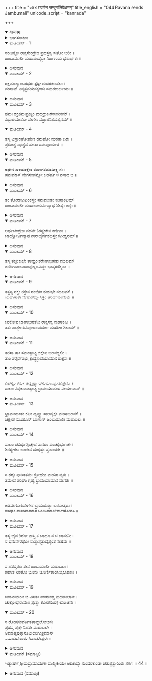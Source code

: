 +++
title = "०४४ रावणेन जम्बुमालिप्रेक्षणम्"
title_english = "044 Ravana sends Jambumali"
unicode_script = "kannada"

+++
<details open><summary>वाचनम्</summary>

<div class="audioEmbed"  caption="श्रीराम-हरिसीताराममूर्ति-घनपाठिभ्यां वचनम्" src="https://archive.org/download/Ramayana-recitation-Sriram-harisItArAmamUrti-Ghanapaati-v2/Kanda_5/Kanda_5_SK-044-Ravana_sends_Jambumali.mp3"></div>
</details>



<details><summary>ಭಾಗಸೂಚನಾ</summary>

ಮಾರುತಿಯು ಪ್ರಹಸ್ತನ ಮಗ ಜಂಬುಮಾಲಿಯನ್ನು ಸಂಹರಿಸಿದುದು
</details>

<details open><summary>ಮೂಲಮ್ - 1</summary>

ಸಂದಿಷ್ಟೋ ರಾಕ್ಷಸೇಂದ್ರೇಣ ಪ್ರಹಸ್ತಸ್ಯ ಸುತೋ ಬಲೀ ।  
ಜಂಬುಮಾಲೀ ಮಹಾದಂಷ್ಟ್ರೋ ನಿರ್ಜಗಾಮ ಧನುರ್ಧರಃ ॥
</details>

<details><summary>ಅನುವಾದ</summary>

ರಾಕ್ಷಸೇಂದ್ರನಾದ ರಾವಣನಿಂದ ಅಪ್ಪಣೆ ಪಡೆದು, ಬಲಿಷ್ಠನೂ, ಉದ್ದವಾದ ಕೋರೆದಾಡೆಗಳುಳ್ಳವನೂ ಆದ ಪ್ರಹಸ್ತನ ಮಗ ಜಂಬುಮಾಲಿಯು ಧನುರ್ಧಾರಿಯಾಗಿ ಹನುಮಂತನನ್ನು ಎದುರಿಸಲು ಹೊರಟನು.॥1॥
</details>

<details open><summary>ಮೂಲಮ್ - 2</summary>

ರಕ್ತಮಾಲ್ಯಾಂಬರಧರಃ ಸ್ರಗ್ವೀ ರುಚಿರಕುಂಡಲಃ ।  
ಮಹಾನ್ ವಿವೃತ್ತನಯನಶ್ಚಂಡಃ ಸಮರದುರ್ಜಯಃ ॥
</details>

<details><summary>ಅನುವಾದ</summary>

ಅವನು ಕೆಂಪಾದ ವಸ್ತ್ರವನ್ನೂ, ಮಾಲೆಗಳನ್ನೂ ಧರಿಸಿದ್ದನು. ಕತ್ತಿನಲ್ಲಿ ಹೂವಿನ ಹಾರವನ್ನು ತೊಟ್ಟಿದ್ದನು. ಅವನ ಕರ್ಣಕುಂಡಲಗಳು ಮನೋಹರವಾಗಿದ್ದವು. ತೀಕ್ಷ್ಣವಾದ ಸ್ವಭಾವವುಳ್ಳವನೂ, ಯುದ್ಧದಲ್ಲಿ ಜಯಿಸಲು ಅಸಾಧ್ಯನೂ, ಅಗಲವಾದ ಕಣ್ಣುಗಳುಳ್ಳವನೂ ಆಗಿದ್ದನು.॥2॥
</details>

<details open><summary>ಮೂಲಮ್ - 3</summary>

ಧನುಃ ಶಕ್ರಧನುಃಪ್ರಖ್ಯಂ ಮಹದ್ರುಚಿರಸಾಯಕಮ್ ।  
ವಿಸ್ಫಾರಯಾನೋ ವೇಗೇನ ವಜ್ರಾಶನಿಸಮಸ್ವನಮ್ ॥
</details>

<details open><summary>ಮೂಲಮ್ - 4</summary>

ತಸ್ಯ ವಿಸ್ಫಾರಘೋಷೇಣ ಧನುಷೋ ಮಹತಾ ದಿಶಃ ।  
ಪ್ರದಿಶಶ್ಚ ನಭಶ್ಚೆವ ಸಹಸಾ ಸಮಪೂರ್ಯತ ॥
</details>

<details><summary>ಅನುವಾದ</summary>

ಅವನ ಧನುಸ್ಸು ಇಂದ್ರನ ಧನುಸ್ಸಿನಂತೇ ಇತ್ತು. ಹೆಚ್ಚಾದ ಶಕ್ತಿವುಳ್ಳ ಬಾಣಗಳನ್ನು ಪ್ರಯೋಗಿಸುವವನೂ ಆದ ಅವನು ವಜ್ರಾಯುಧ ಮತ್ತು ಸಿಡಿಲುಗಳಿಗೆ ಸಮಾನವಾಗಿ ಧನುಷ್ಟಂಕಾರ ಮಾಡಿ ಅತೀವೇಗವಾಗಿ ಮಾರುತಿಯ ಕಡೆಗೆ ಧಾವಿಸಿದನು. ಆ ದೊಡ್ಡದಾದ ಧನುಷ್ಟಂಕಾರದ ಶಬ್ದವು ಎಂಟು ದಿಕ್ಕುಗಳನ್ನೂ, ಭೂಮ್ಯಾಕಾಶವನ್ನೂ ಕ್ಷಣಮಾತ್ರದಲ್ಲಿ ತುಂಬಿಬಿಟ್ಟಿತು.॥3-4॥
</details>

<details open><summary>ಮೂಲಮ್ - 5</summary>

ರಥೇನ ಖರಯುಕ್ತೇನ ತಮಾಗತಮುದೀಕ್ಷ್ಯ ಸಃ ।  
ಹನುಮಾನ್ ವೇಗಸಂಪನ್ನೋ ಜಹರ್ಷ ಚ ನನಾದ ಚ ॥
</details>

<details><summary>ಅನುವಾದ</summary>

ಕತ್ತೆಗಳು ಹೂಡಿದ ರಥದಲ್ಲಿ ಕುಳಿತು ತನ್ನೊಡನೆ ಯುದ್ಧಕ್ಕೆ ಬಂದ ಜಂಬುಮಾಲಿಯನ್ನು ನೋಡಿ, ಬಲಸಂಪನ್ನನಾದ ಹನುಮಂತನು ಹರ್ಷದಿಂದೊಡಗೂಡಿ ಸಿಂಹನಾದವನ್ನು ಮಾಡಿದನು.॥5॥
</details>

<details open><summary>ಮೂಲಮ್ - 6</summary>

ತಂ ತೋರಣವಿಟಂಕಸ್ಥಂ ಹನುಮಂತಂ ಮಹಾಕಪಿಮ್ ।  
ಜಂಬುಮಾಲೀ ಮಹಾಬಾಹುರ್ವಿವ್ಯಾಧ ನಿಶಿತೈಃ ಶರೈಃ ॥
</details>

<details><summary>ಅನುವಾದ</summary>

ಮಹಾಬಾಹುವಾದ ಜಂಬುಮಾಲಿಯು ಚೈತ್ಯಪ್ರಾಸಾದದ ಮಹಾದ್ವಾರದ ಮೇಲೆ ಕುಳಿತಿರುವ ಮಹಾಕಪಿಯಾದ ಹನುಮಂತನ ಮೇಲೆ ಹರಿತವಾದ ಬಾಣಗಳನ್ನು ಪ್ರಯೋಗಿಸಿದನು.॥6॥
</details>

<details open><summary>ಮೂಲಮ್ - 7</summary>

ಅರ್ಧಚಂದ್ರೇಣ ವದನೇ ಶಿರಸ್ಯೇಕೇನ ಕರ್ಣಿನಾ ।  
ಬಾಹ್ವೋರ್ವಿವ್ಯಾಧ ನಾರಾಚೈರ್ದಶಭಿಸ್ತಂ ಕಪೀಶ್ವರಮ್ ॥
</details>

<details><summary>ಅನುವಾದ</summary>

ಅರ್ಧಚಂದ್ರಾಕಾರ ಬಾಣವನ್ನು ಹನುಮಂತನ ಮುಖದಲ್ಲಿಯೂ, ಕರ್ಣೀ ಎಂಬ ಬಾಣವನ್ನು ಕಂಠಕ್ಕೂ, ತೀವ್ರವಾದ ಹತ್ತು ಬಾಣಗಳನ್ನು ಭುಜಗಳಲ್ಲಿಯೂ ಪ್ರಯೋಗಿಸಿ ಅವನನ್ನು ಬಾಧಿಸಿದನು.॥7॥
</details>

<details open><summary>ಮೂಲಮ್ - 8</summary>

ತಸ್ಯ ತಚ್ಛುಶುಭೇ ತಾಮ್ರಂ ಶರೇಣಾಭಿಹತಂ ಮುಖಮ್ ।  
ಶರದೀವಾಂಬುಜಂಫುಲ್ಲಂ ವಿದ್ಧಂ ಭಾಸ್ಕರರಶ್ಮಿನಾ ॥
</details>

<details><summary>ಅನುವಾದ</summary>

ಜಂಬುಮಾಲಿಯು ಪ್ರಯೋಗಿಸಿದ ಬಾಣಗಳಿಂದ ಯುಕ್ತನಾದ ಹನುಮಂತನ ಕೆಂಪಾದ ಮುಖವು ಶರತ್ಕಾಲದ ಸೂರ್ಯರಶ್ಮಿಯಿಂದ ವಿಕಸಿತವಾದ ಕೆಂದಾವರೆಯಂತೆ ಕಾಣುತ್ತಿತ್ತು.॥8॥
</details>

<details open><summary>ಮೂಲಮ್ - 9</summary>

ತತ್ತಸ್ಯ ರಕ್ತಂ ರಕ್ತೇನ ರಂಜಿತಂ ಶುಶುಭೇ ಮುಖಮ್ ।  
ಯಥಾಕಾಶೇ ಮಹಾಪದ್ಮಂ ಸಿಕ್ತಂ ಚಂದನಬಿಂದುಭಿಃ ॥
</details>

<details><summary>ಅನುವಾದ</summary>

ಸಹಜವಾಗಿ ಕೆಂಪಾಗಿದ್ದ ಹನುಮಂತನ ಮುಖವು ಬಾಣಗಳು ತಾಗಿ ರಕ್ತಚಂದನ ಬಿಂದುಗಳಿಂದ ನೆನೆಸಲ್ಪಟ್ಟ ಮಹಾಕಮಲದಂತೆ ಚೈತ್ಯಪ್ರಾಸಾದದ ಮೇಲ್ಭಾಗದಲ್ಲಿ ಪ್ರಕಾಶಿಸಿದನು.॥9॥
</details>

<details open><summary>ಮೂಲಮ್ - 10</summary>

ಚುಕೋಪ ಬಾಣಾಭಿಹತೋ ರಾಕ್ಷಸಸ್ಯ ಮಹಾಕಪಿಃ ।  
ತತಃ ಪಾರ್ಶ್ವೇತಿವಿಪುಲಾಂ ದದರ್ಶ ಮಹತೀಂ ಶಿಲಾಮ್ ॥
</details>

<details><summary>ಅನುವಾದ</summary>

ಜಂಬುಮಾಲಿಯ ಬಾಣಗಳು ತಾಕಿದಾಗ ಆ ಕಪಿವರನು ಬಹಳ ಕೋಪ ಗೊಂಡು ಪಕ್ಕದಲ್ಲಿಯೇ ಇದ್ದ ಅತಿದೊಡ್ಡ ಬಂಡೆಯೊಂದನ್ನು ನೋಡಿದನು.॥10॥
</details>

<details open><summary>ಮೂಲಮ್ - 11</summary>

ತರಸಾ ತಾಂ ಸಮುತ್ಪಾಟ್ಯ ಚಿಕ್ಷೇಪ ಬಲವದ್ಬಲೀ ।  
ತಾಂ ಶರೈರ್ದಶಭಿಃ ಕ್ರುದ್ಧಸ್ತಾಡಯಾಮಾಸ ರಾಕ್ಷಸಃ ॥
</details>

<details><summary>ಅನುವಾದ</summary>

ಮರುಕ್ಷಣದಲ್ಲೇ ಬಲಿಷ್ಠನಾದ ಹನುಮಂತನು ಆ ಬಂಡೆಯನ್ನು ವೇಗವಾಗಿ ಕಿತ್ತು ಜಂಬುಮಾಲಿಯ ಮೇಲೆ ರಭಸದಿಂದ ಎಸೆದನು. ಅದರಿಂದ ಕ್ರುದ್ಧನಾದ ರಕ್ಕಸನು ಹತ್ತು ಬಾಣಗಳಿಂದ ಆ ಬಂಡೆಯನ್ನು ಪುಡಿ-ಪುಡಿ ಮಾಡಿಬಿಟ್ಟನು.॥11॥
</details>

<details open><summary>ಮೂಲಮ್ - 12</summary>

ವಿಪನ್ನಂ ಕರ್ಮ ತದ್ದೃಷ್ಟ್ವಾ ಹನುಮಾಂಶ್ಚಂಡವಿಕ್ರಮಃ ।  
ಸಾಲಂ ವಿಪುಲಮುತ್ಪಾಟ್ಯ ಭ್ರಾಮಯಾಮಾಸ ವೀರ್ಯವಾನ್ ॥
</details>

<details><summary>ಅನುವಾದ</summary>

ಮಹಾವೀರನಾದ ಹನುಮಂತನು ತನ್ನ ಶಿಲಾಪ್ರಯೋಗವು ವ್ಯರ್ಥವಾಗಿರುವುದನ್ನು ಕಂಡು, ಪರಾಕ್ರಮದಿಂದ ವಿಜೃಂಭಿಸಿದ ಅವನು ಒಂದು ದೊಡ್ಡದಾದ ಸಾಲವೃಕ್ಷವನ್ನು ಬುಡಸಹಿತವಾಗಿ ಕಿತ್ತು ವೇಗವಾಗಿ ತಿರುಗಿಸತೊಡಗಿದನು.॥12॥
</details>

<details open><summary>ಮೂಲಮ್ - 13</summary>

ಭ್ರಾಮಯಂತಂ ಕಪಿಂ ದೃಷ್ಟ್ವಾ ಸಾಲವೃಕ್ಷಂ ಮಹಾಬಲಮ್ ।  
ಚಿಕ್ಷೇಪ ಸುಬಹೂನ್ ಬಾಣಾನ್ ಜಂಬುಮಾಲೀ ಮಹಾಬಲಃ ॥
</details>

<details><summary>ಅನುವಾದ</summary>

ಸಾಲವೃಕ್ಷವನ್ನು ತನ್ನ ಮೇಲೆ ಪ್ರಯೋಗಿಸಲು ತಿರುಗಿಸುತ್ತಿರುವ ಹನುಮಂತನನ್ನು ನೋಡಿ, ಮಹಾಬಲಿಯಾದ ಜಂಬುಮಾಲಿಯು ಅನೇಕ ಬಾಣಗಳನ್ನು ಅವನ ಮೇಲೆ ಪ್ರಯೋಗಿಸಿದನು.॥13॥
</details>

<details open><summary>ಮೂಲಮ್ - 14</summary>

ಸಾಲಂ ಚತುರ್ಭಿಶ್ಚಿಚ್ಛೇದ ವಾನರಂ ಪಂಚಭಿರ್ಭುಜೇ ।  
ಶಿರಸ್ಯೇಕೇನ ಬಾಣೇನ ದಶಭಿಸ್ತು ಸ್ತನಾಂತರೇ ॥
</details>

<details><summary>ಅನುವಾದ</summary>

ರಾಕ್ಷಸನು ನಾಲ್ಕು ಬಾಣಗಳಿಂದ ಆ ಸಾಲವೃಕ್ಷವನ್ನು ಕತ್ತರಿಸಿಬಿಟ್ಟನು. ಭುಜಗಳಿಗೆ ಐದು ಬಾಣಗಳನ್ನು, ತಲೆಗೆ ಒಂದು ಬಾಣವನ್ನು, ವಕ್ಷಸ್ಥಳಕ್ಕೆ ಹತ್ತು ಬಾಣಗಳನ್ನು ಹೊಡೆದು ಅವನು ಕಪೀಶ್ವರನನ್ನು ಘಾಸಿಗೊಳಿಸಿದನು.॥14॥
</details>

<details open><summary>ಮೂಲಮ್ - 15</summary>

ಸ ಶರೈಃ ಪೂರಿತತನುಃ ಕ್ರೋಧೇನ ಮಹತಾ ವೃತಃ ।  
ತಮೇವ ಪರಿಘಂ ಗೃಹ್ಯ ಭ್ರಾಮಯಾಮಾಸ ವೇಗತಃ ॥
</details>

<details><summary>ಅನುವಾದ</summary>

ಹನುಮಂತನ ಶರೀರವೆಲ್ಲವೂ ಜಂಬುಮಾಲಿಯ ಬಾಣಗಳಿಂದ ತುಂಬಿ ಹೋಯಿತು. ಅದರಿಂದ ಕ್ರುದ್ಧನಾದ ವಾಯುಪುತ್ರನು ಪರಿಘವನೆತ್ತಿಕೊಂಡು ಗಿರ-ಗಿರನೆ ತಿರುಗಿಸತೊಡಗಿದನು.॥15॥
</details>

<details open><summary>ಮೂಲಮ್ - 16</summary>

ಅತಿವೇಗೋತಿವೇಗೇನ ಭ್ರಾಮಯಿತ್ವಾ ಬಲೋತ್ಕಟಃ ।  
ಪರಿಘಂ ಪಾತಯಾಮಾಸ ಜಂಬುಮಾಲೇರ್ಮಹೋರಸಿ ॥
</details>

<details><summary>ಅನುವಾದ</summary>

ಮಹಾ ಬಲಶಾಲಿಯೂ, ವೇಗಶಾಲಿಯೂ ಆದ ಹನುಮಂತನು ಆ ಪರಿಘವನ್ನು ರಭಸದಿಂದ ತಿರುಗಿಸುತ್ತಾ ಅದನ್ನು ಜಂಬುಮಾಲಿಯ ಎದೆಯಲ್ಲಿ ಪ್ರಹರಿಸಿದನು.॥16॥
</details>

<details open><summary>ಮೂಲಮ್ - 17</summary>

ತಸ್ಯ ಚೈವ ಶಿರೋ ನಾಸ್ತಿ ನ ಬಾಹೂ ನ ಚ ಜಾನುನೀ ।  
ನ ಧನುರ್ನರಥೋ ನಾಶ್ವಾಸ್ತತ್ರಾದೃಶ್ಯಂತ ನೇಷವಃ ॥
</details>

<details><summary>ಅನುವಾದ</summary>

ಆ ಪರಿಘದ ಪ್ರಹಾರದಿಂದ ಜಂಬುಮಾಲಿಯು, ಅವನ ರಥವಾಹನಗಳು ನುಗ್ಗುನುಗ್ಗಾದುವು. ಮರುಕ್ಷಣದಲ್ಲಿ ಎದುರಿಗಿದ್ದ ಅವನ ತಲೆ, ಮೊಣಕಾಲುಗಳು, ತೋಳುಗಳು, ಧನುರ್ಬಾಣಗಳು, ರಥಾಶ್ವಗಳಾಗಲೀ ನೋಡಲೂ ಸಿಗಲಿಲ್ಲ.॥17॥
</details>

<details open><summary>ಮೂಲಮ್ - 18</summary>

ಸ ಹತಸ್ತರಸಾ ತೇನ ಜಂಬುಮಾಲೀ ಮಹಾಬಲಃ ।  
ಪಪಾತ ನಿಹತೋ ಭೂವೌ ಚೂರ್ಣಿತಾಂಗವಿಭೂಷಣಃ ॥
</details>

<details><summary>ಅನುವಾದ</summary>

ಮಹಾಬಲಿಷ್ಠನಾದ ಆ ಜಂಬುಮಾಲಿಯು, ಹನುಮಂತನು ಹೊಡೆದಾಗಲೇ ನೆಲಕ್ಕುರುಳಿದನು. ಅವನ ಅವಯವಗಳು, ಭೂಷಣಗಳೂ ಚೂರು-ಚೂರಾದವು.॥18॥
</details>

<details open><summary>ಮೂಲಮ್ - 19</summary>

ಜಂಬುಮಾಲಿಂ ಚ ನಿಹತಂ ಕಿಂಕರಾಂಶ್ಚ ಮಹಾಬಲಾನ್ ।  
ಚುಕ್ರೋಧ ರಾವಣಃ ಶ್ರುತ್ವಾ ಕೋಪಸಂರಕ್ತ ಲೋಚನಃ ॥
</details>

<details open><summary>ಮೂಲಮ್ - 20</summary>

ಸ ರೋಷಸಂವರ್ತಿತತಾಮ್ರಲೋಚನಃ  
ಪ್ರಹಸ್ತ ಪುತ್ರೇ ನಿಹತೇ ಮಹಾಬಲೇ ।  
ಅಮಾತ್ಯಪುತ್ರಾನತಿವೀರ್ಯವಿಕ್ರಮಾನ್  
ಸಮಾದಿದೇಶಾಶು ನಿಶಾಚರೇಶ್ವರಃ ॥
</details>

<details><summary>ಅನುವಾದ</summary>

ಮಹಾಬಲಶಾಲಿಗಳಾದ ಎಂಭತ್ತು ಸಾವಿರ ಕಿಂಕರರೂ, ಜಂಬುಮಾಲಿಯೂ ಹತರಾದರೆಂದು ಕೇಳಿದ ರಾಕ್ಷಸರಾಜನಾದ ರಾವಣನು ಬಹಳ ಕೋಪಗೊಂಡು ಕಣ್ಣುಗಳು ಕೆಂಪಾಗಿ ತಿರುಗತೊಡಗಿದವು. ಮಹಾಬಲಶಾಲಿಯಾದ ಪ್ರಸಹಸ್ತ ಪುತ್ರ ಜಂಬುಮಾಲಿಯು ರಣಭೂಮಿಯಲ್ಲಿ ಬಲಿಯಾದುದನ್ನು ತಿಳಿದು, ರೋಷದಿಂದ, ಅತುಲ ಬಲ ಪರಾಕ್ರಮಿಗಳಾದ ಅಮಾತ್ಯಪುತ್ರರನ್ನು ಹನುಮಂತನೊಡನೆ ಯುದ್ಧಮಾಡಲು ಕಳುಹಿಸಿದನು.॥19-20॥
</details>

<details open><summary>ಮೂಲಮ್ (ಸಮಾಪ್ತಿಃ)</summary>

ಇತ್ಯಾರ್ಷೇ ಶ್ರೀಮದ್ರಾಮಾಯಣೇ ವಾಲ್ಮೀಕೀಯೇ ಆದಿಕಾವ್ಯೇ ಸುಂದರಕಾಂಡೇ ಚತುಶ್ಚತ್ವಾರಿಂಶಃ ಸರ್ಗಃ ॥ 44 ॥
</details>

<details><summary>ಅನುವಾದ (ಸಮಾಪ್ತಿಃ)</summary>

ಮಹರ್ಷಿವಾಲ್ಮೀಕಿ ವಿರಚಿತ ಆದಿಕಾವ್ಯವಾದ ಶ್ರೀಮದ್ರಾಮಾಯಣದ ಸುಂದರಕಾಂಡದಲ್ಲಿ ನಲವತ್ತನಾಲ್ಕನೆಯ ಸರ್ಗವು ಮುಗಿಯಿತು.
</details>
